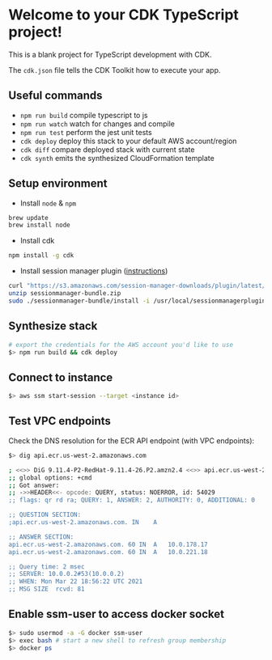 # Welcome to your CDK TypeScript project!

This is a blank project for TypeScript development with CDK.

The `cdk.json` file tells the CDK Toolkit how to execute your app.

## Useful commands

 * `npm run build`   compile typescript to js
 * `npm run watch`   watch for changes and compile
 * `npm run test`    perform the jest unit tests
 * `cdk deploy`      deploy this stack to your default AWS account/region
 * `cdk diff`        compare deployed stack with current state
 * `cdk synth`       emits the synthesized CloudFormation template

## Setup environment
* Install `node` & `npm`
```sh
brew update
brew install node
```

* Install cdk
```sh
npm install -g cdk
```

* Install session manager plugin ([instructions](https://docs.aws.amazon.com/systems-manager/latest/userguide/session-manager-working-with-install-plugin.html))
```sh
curl "https://s3.amazonaws.com/session-manager-downloads/plugin/latest/mac/sessionmanager-bundle.zip" -o "sessionmanager-bundle.zip"
unzip sessionmanager-bundle.zip
sudo ./sessionmanager-bundle/install -i /usr/local/sessionmanagerplugin -b /usr/local/bin/session-manager-plugin
```


## Synthesize stack
```sh
# export the credentials for the AWS account you'd like to use
$> npm run build && cdk deploy
```

## Connect to instance

```sh
$> aws ssm start-session --target <instance id>
```

## Test VPC endpoints

Check the DNS resolution for the ECR API endpoint (with VPC endpoints):
```sh
$> dig api.ecr.us-west-2.amazonaws.com

; <<>> DiG 9.11.4-P2-RedHat-9.11.4-26.P2.amzn2.4 <<>> api.ecr.us-west-2.amazonaws.com
;; global options: +cmd
;; Got answer:
;; ->>HEADER<<- opcode: QUERY, status: NOERROR, id: 54029
;; flags: qr rd ra; QUERY: 1, ANSWER: 2, AUTHORITY: 0, ADDITIONAL: 0

;; QUESTION SECTION:
;api.ecr.us-west-2.amazonaws.com. IN	A

;; ANSWER SECTION:
api.ecr.us-west-2.amazonaws.com. 60 IN	A	10.0.178.17
api.ecr.us-west-2.amazonaws.com. 60 IN	A	10.0.221.18

;; Query time: 2 msec
;; SERVER: 10.0.0.2#53(10.0.0.2)
;; WHEN: Mon Mar 22 18:56:22 UTC 2021
;; MSG SIZE  rcvd: 81
```

## Enable ssm-user to access docker socket
```sh
$> sudo usermod -a -G docker ssm-user
$> exec bash # start a new shell to refresh group membership
$> docker ps
```

